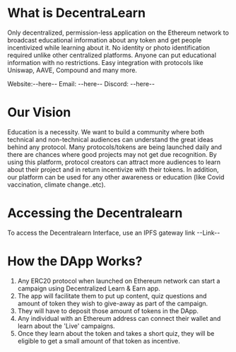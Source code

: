 # What is DecentraLearn
Only decentralized, permission-less application on the Ethereum network to broadcast educational information about any token and get people incentivized while learning about it.
No identity or photo identification required unlike other centralized platforms.
Anyone can put educational information with no restrictions.
Easy integration with protocols like Uniswap, AAVE, Compound and many more.

Website:--here--
Email: --here--
Discord: --here--

# Our Vision
Education is a necessity. We want to build a community where both technical and non-technical audiences can understand the great ideas behind any protocol.
Many protocols/tokens are being launched daily and there are chances where good projects may not get due recognition. By using this platform, protocol creators can attract more audiences to learn about their project and in return incentivize with their tokens. 
In addition, our platform can be used for any other awareness or education (like Covid vaccination, climate change..etc).


# Accessing the Decentralearn
To access the Decentralearn Interface, use an IPFS gateway link --Link--

# How the DApp Works?
1. Any ERC20 protocol when launched on Ethereum network can start a campaign using Decentralized Learn & Earn app.
2. The app will facilitate them to put up content, quiz questions and amount of token they wish to give-away as part of the campaign.
3. They will have to deposit those amount of tokens in the DApp.
3. Any individual with an Ethereum address can connect their wallet and learn about the 'Live' campaigns. 
4. Once they learn about the token and takes a short quiz, they will be eligible to get a small amount of that token as incentive.

